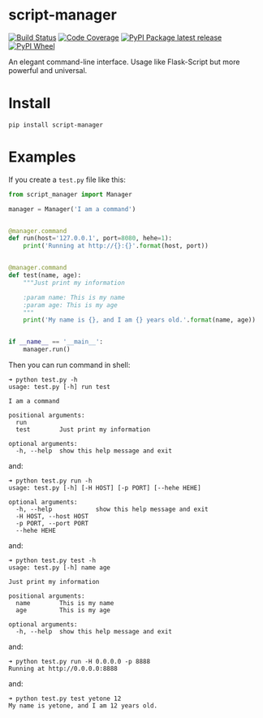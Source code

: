 script-manager
==============


[![Build Status](https://scrutinizer-ci.com/g/yetone/script-manager/badges/build.png?b=master)](https://scrutinizer-ci.com/g/yetone/script-manager/build-status/master)
[![Code Coverage](https://scrutinizer-ci.com/g/yetone/script-manager/badges/coverage.png?b=master)](https://scrutinizer-ci.com/g/yetone/script-manager/?branch=master)
[![PyPI Package latest release](https://img.shields.io/pypi/v/script-manager.svg)](https://pypi.org/project/script-manager)
[![PyPI Wheel](https://img.shields.io/pypi/wheel/script-manager.svg)](https://pypi.org/project/script-manager)


An elegant command-line interface. Usage like Flask-Script but more powerful and universal.


# Install

```shell
pip install script-manager
```


# Examples

If you create a `test.py` file like this:

```python
from script_manager import Manager

manager = Manager('I am a command')


@manager.command
def run(host='127.0.0.1', port=8080, hehe=1):
    print('Running at http://{}:{}'.format(host, port))


@manager.command
def test(name, age):
    """Just print my information

    :param name: This is my name
    :param age: This is my age
    """
    print('My name is {}, and I am {} years old.'.format(name, age))


if __name__ == '__main__':
    manager.run()
```

Then you can run command in shell:

```shell
➜ python test.py -h
usage: test.py [-h] run test

I am a command

positional arguments:
  run
  test        Just print my information

optional arguments:
  -h, --help  show this help message and exit

```

and:

```shell
➜ python test.py run -h
usage: test.py [-h] [-H HOST] [-p PORT] [--hehe HEHE]

optional arguments:
  -h, --help            show this help message and exit
  -H HOST, --host HOST
  -p PORT, --port PORT
  --hehe HEHE

```

and:

```shell
➜ python test.py test -h
usage: test.py [-h] name age

Just print my information

positional arguments:
  name        This is my name
  age         This is my age

optional arguments:
  -h, --help  show this help message and exit

```

and:

```shell
➜ python test.py run -H 0.0.0.0 -p 8888
Running at http://0.0.0.0:8888

```

and:

```shell
➜ python test.py test yetone 12
My name is yetone, and I am 12 years old.

```
